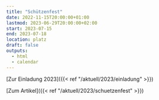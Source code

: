 ```yaml
---
title: "Schützenfest"
date: 2022-11-15T20:00:00+01:00
lastmod: 2023-06-29T20:00:00+02:00
start: 2023-07-15
end: 2023-07-18
location: platz
draft: false
outputs:
  - html
  - calendar
---
```


[Zur Einladung 2023]({{< ref "/aktuell/2023/einladung" >}})

[Zum Artikel]({{< ref "/aktuell/2023/schuetzenfest" >}})
